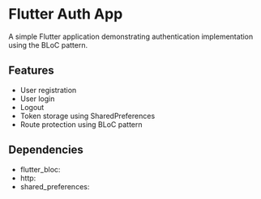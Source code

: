 # Flutter Auth App

A simple Flutter application demonstrating authentication implementation using the BLoC pattern.

## Features

- User registration
- User login
- Logout
- Token storage using SharedPreferences
- Route protection using BLoC pattern

## Dependencies

- flutter_bloc:
- http:
- shared_preferences: